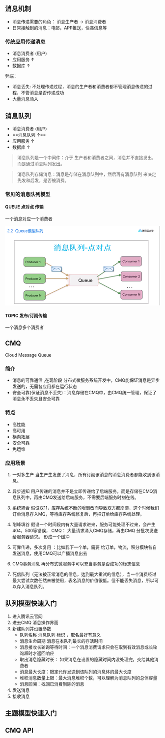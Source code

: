 ## 消息机制
- 消息传递需要的角色： 消息生产者 -> 消息消费者  
- 日常接触到的消息：电邮，APP推送，快递信息等


### 传统应用传递消息

- 消息消费者 (用户)
- 应用服务 ↑  
- 数据库 ↑

弊端：  
- 消息丢失: 不处理传递过程，消息的生产者和消费者都不管理消息传递的过程，不管消息是否传递成功 
- 大量消息涌入


## 消息队列

- 消息消费者 (用户)  
- ==消息队列 ↑==
- 应用服务 ↑
- 数据库 ↑


> 消息队列是一个中间件：介于 生产者和消费者之间，消息并不直接发出，而是通过消息队列发出。

> 消息队列存储消息：消息是存储在消息队列中，然后再有消息队列 来决定 先发和后发，是否被消费。

### 常见的消息队列模型

####  QUEUE 点对点 传输

一个消息对应一个消费者

![](/imgs/mq_queue.png)

#### TOPIC 发布/订阅传输

一个消息多个消费者


## CMQ

Cloud Message Queue

### 简介
 - 消息的可靠通信 ,在现阶段 分布式微服务系统开发中，CMQ能保证消息是异步发送的，无需各应用都在运行状态
 - 安全可靠(保证消息不丢失)：消息存储在CMQ中，由CMQ统一管理，保证了消息永不丢失且安全可靠

### 特点
 - 高性能
 - 高可用
 - 横向拓展
 - 安全可靠
 - 免运维

### 应用场景

 1. 一对多生产  当生产生发送了消息，所有订阅该消息的消息消费者都能收到该消息。
 2. 异步通知   用户传递的消息并不是立即传递给了后端服务，而是存储在CMQ消息队列中，再由CMQ发送给后端服务，不需要后端服务时刻在线。

 3. 系统耦合 假设双11，库存系统不断的增删改而导致双方都崩溃，这个时候我们订单消息存入MQ，等待库存系统修复后，再把订单给库存系统处理。

 4. 削峰填谷 假设一个时间段内有大量请求进来，服务可能处理不过来，会产生404，500等错误， CMQ： 大量请求涌入CMQ存储，再由CMQ 分批次发送给服务器请求。 形成一个缓冲

 5. 可靠传递，多次复用 ：比如我下一个单，需要 给订单，物流，积分模块各自发送消息，使用CMQ可以广播消息出去

 6. CMQ事务消息 再分布式微服务中可以充当事务是否成功的标志信息

 7. 死信队列（无法被正常消息的信息，达到最大重试的信息），当一个消费经过最大尝试次数任然未被使用，表名消息的价值很低。但不能丢失消息，所以可以存入消息队列。



## 队列模型快速入门

1. 进入腾讯云官网
2. 进去CMQ 消息操作界面
3. 新建队列并设置参数
    - 队列名称 消息队列 标识 ，取名最好有意义
    - 消息生命周期 消息在本队列最长的存活时间
    - 消息接收长轮询等待时间：一个消息消费请求只会在取到有效消息或长轮询超时才返回响应
    - 取出消息隐藏时长： 如果消息在设置的隐藏时间内没处理完，交给其他消费者
    - 消息最大长度：限定允许发送到该队列的消息体的最大长度
    - 堆积消息数量上限：最大消息堆积个数，可以理解为消息队列的总体容量
    - 消息回溯：找回已消费删除的消息
4. 发送消息
5. 接收消息

## 主题模型快速入门


## CMQ API 
